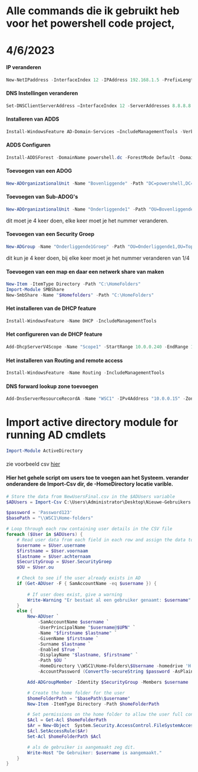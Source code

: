 # Alle commands die ik gebruikt heb voor het powershell code project,
# 4/6/2023

#### IP veranderen
```ps1
New-NetIPaddress -InterfaceIndex 12 -IPAddress 192.168.1.5 -PrefixLength 24 -DefaultGateway 192.168.1.1
```
#### DNS Instellingen veranderen
```ps1
Set-DNSClientServerAddress –InterfaceIndex 12 -ServerAddresses 8.8.8.8
```
#### Installeren van ADDS
```ps1
Install-WindowsFeature AD-Domain-Services –IncludeManagementTools -Verbose
```
#### ADDS Configuren
```ps1
Install-ADDSForest -DomainName powershell.dc -ForestMode Default -DomainMode Default -DomainNetbiosName POWERSHELL -InstallDns:$true
```
#### Toevoegen van een ADOG
```ps1
New-ADOrganizationalUnit -Name "Bovenliggende" -Path "DC=powershell,DC=dc"
```
#### Toevoegen van Sub-ADOG's
```ps1
New-ADOrganizationalUnit -Name "Onderliggende1" -Path "OU=Bovenliggende,DC=powershell,DC=dc"
```
dit moet je 4 keer doen, elke keer moet je het nummer veranderen.

#### Toevoegen van een Security Groep
```ps1
New-ADGroup -Name "Onderliggende1Groep" -Path "OU=Onderliggende1,OU=Topliggende,DC=contoso,DC=com" -GroupCategory Security -GroupScope Global
```
dit kun je 4 keer doen, bij elke keer moet je het nummer veranderen van 1/4

#### Toevoegen van een map en daar een netwerk share van maken
```ps1
New-Item -ItemType Directory -Path "C:\HomeFolders"
Import-Module SMBShare
New-SmbShare -Name "$Homefolders" -Path "C:\HomeFolders"
```
#### Het installeren van de DHCP feature
```ps1
Install-WindowsFeature -Name DHCP -IncludeManagementTools
```
#### Het configureren van de DHCP feature
```ps1
Add-DhcpServerV4Scope -Name "Scope1" -StartRange 10.0.0.240 -EndRange 10.0.0.240 -SubnetMask 255.255.255.0
```
#### Het installeren van Routing and remote access
```ps1
Install-WindowsFeature -Name Routing -IncludeManagementTools
```
#### DNS forward lookup zone toevoegen
```ps1
Add-DnsServerResourceRecordA -Name "WSC1" -IPv4Address "10.0.0.15" -ZoneName "powershell.dc"
```
# Import active directory module for running AD cmdlets
```ps1
Import-Module ActiveDirectory
```
#### 
zie voorbeeld csv [hier](https://github.com/BramSuurdje/Cheatsheats/blob/main/Windows/Server/Powershell%20Core%20Project/users-toevoegen-voorbeeld.xlsx)
#### Hier het gehele script om users toe te voegen aan het Systeem. verander onderandere de Import-Csv dir, de -HomeDirectory locatie varible.
```ps1
# Store the data from NewUsersFinal.csv in the $ADUsers variable
$ADUsers = Import-Csv C:\Users\Administrator\Desktop\Nieuwe-Gebruikers.csv ";"

$password = 'Password123'
$basePath = "\\WSC1\Home-folders"

# Loop through each row containing user details in the CSV file
foreach ($User in $ADUsers) {
    # Read user data from each field in each row and assign the data to a variable as below
    $username = $User.username
    $firstname = $User.voornaam
    $lastname = $User.achternaam
    $SecurityGroup = $User.SecurityGroep
    $OU = $User.ou

    # Check to see if the user already exists in AD
    if (Get-ADUser -F { SamAccountName -eq $username }) {
        
        # If user does exist, give a warning
        Write-Warning "Er bestaat al een gebruiker genaamt: $username"
    }
    else {
        New-ADUser `
            -SamAccountName $username `
            -UserPrincipalName "$username@$UPN" `
            -Name "$firstname $lastname" `
            -GivenName $firstname `
            -Surname $lastname `
            -Enabled $True `
            -DisplayName "$lastname, $firstname" `
            -Path $OU `
            -HomeDirectory \\WSC1\Home-Folders\$Username -homedrive 'H:' `
            -AccountPassword (ConvertTo-secureString $password -AsPlainText -Force) -ChangePasswordAtLogon $True

        Add-ADGroupMember -Identity $SecurityGroup -Members $username

        # Create the home folder for the user
        $homeFolderPath = "$basePath\$username"
        New-Item -ItemType Directory -Path $homeFolderPath

        # Set permissions on the home folder to allow the user full control
        $Acl = Get-Acl $homeFolderPath
        $Ar = New-Object  System.Security.AccessControl.FileSystemAccessRule($username,"FullControl","Allow")
        $Acl.SetAccessRule($Ar)
        Set-Acl $homeFolderPath $Acl

        # als de gebruiker is aangemaakt zeg dit.
        Write-Host "De Gebruiker: $username is aangemaakt." 
    }
}
```
